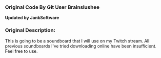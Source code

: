 ### Original Code By Git User Brainslushee
__Updated by JankSoftware__

### Original Description:
This is going to be a soundboard that I will use on my Twitch stream. All previous soundboards I've tried downloading online have been insufficient. Feel free to use. 
